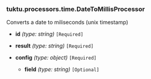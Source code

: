### tuktu.processors.time.DateToMillisProcessor
Converts a date to miliseconds (unix timestamp)

  * **id** *(type: string)* `[Required]`

  * **result** *(type: string)* `[Required]`

  * **config** *(type: object)* `[Required]`

    * **field** *(type: string)* `[Optional]`

